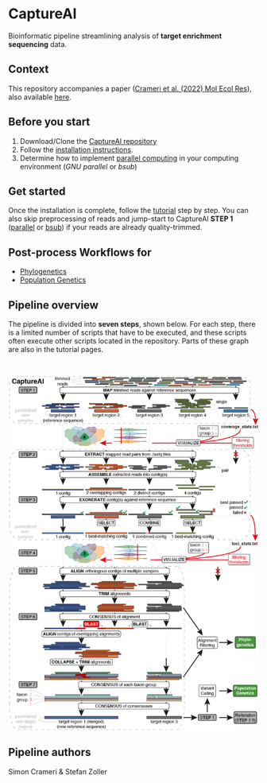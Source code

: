 # CaptureAl
Bioinformatic pipeline streamlining analysis of **target enrichment sequencing** data.

## Context
This repository accompanies a paper ([Crameri et al. (2022) Mol Ecol Res](https://doi.org/10.1111/1755-0998.13666)), also available [here](https://www.biorxiv.org/content/10.1101/2021.12.07.471551v1).

## Before you start
1) Download/Clone the [CaptureAl repository](https://github.com/scrameri/CaptureAl) 
2) Follow the [installation instructions](https://github.com/scrameri/CaptureAl/blob/master/Install.md).
3) Determine how to implement [parallel computing](https://github.com/scrameri/CaptureAl/blob/master/Parallelize.md) in your computing environment (*GNU parallel* or *bsub*)

## Get started
Once the installation is complete, follow the [tutorial](https://github.com/scrameri/CaptureAl/blob/master/tutorial/) step by step. You can also skip preprocessing of reads and jump-start to CaptureAl **STEP 1** ([parallel](https://github.com/scrameri/CaptureAl/blob/master/tutorial/parallel/Step1_Read_Mapping.md) or [bsub](https://github.com/scrameri/CaptureAl/blob/master/tutorial/bsub/Step1_Read_Mapping.md)) if your reads are already quality-trimmed.

## Post-process Workflows for
- [Phylogenetics](Phylogenetics)
- [Population Genetics](PopulationGenetics)

## Pipeline overview
The pipeline is divided into **seven steps**, shown below. For each step, there is a limited number of scripts that have to be executed, and these scripts often execute other scripts located in the repository. Parts of these graph are also in the tutorial pages.

<br />

![CaptureAl.png](https://raw.githubusercontent.com/scrameri/CaptureAl/master/CaptureAl.png)

## Pipeline authors
Simon Crameri & Stefan Zoller
